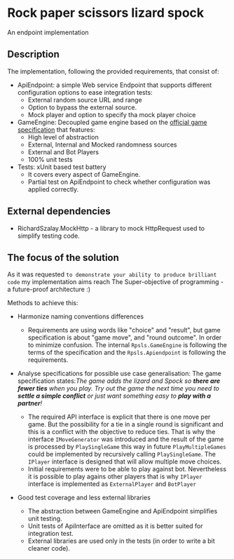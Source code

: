 
# Rock paper scissors lizard spock

An endpoint implementation

## Description
The implementation, following the provided requirements, that consist of:
* ApiEndpoint: a simple Web service Endpoint that supports different configuration options to ease integration tests:
  * External random source URL and range
  * Option to bypass the external source.
  * Mock player and option to specify tha mock player choice
* GameEngine: Decoupled game engine based on the  [official game specification](https://www.wikihow.com/Play-Rock-Paper-Scissors-Lizard-Spock) that features:
  * High level of abstraction
  * External, Internal and Mocked randomness sources
  * External and Bot Players
  * 100% unit tests
* Tests: xUnit based test battery
  * It covers every aspect of GameEngine.
  * Partial test on ApiEndpoint to check whether configuration was applied correctly.

## External dependencies
* RichardSzalay.MockHttp - a library to mock HttpRequest used to simplify testing code.
  
## The focus of the solution
As it was requested `to demonstrate your ability to produce brilliant code` my implementation aims
 reach The Super-objective of programming - a future-proof architecture :)

Methods to achieve this:
* Harmonize naming conventions differences
  * Requirements are using words like "choice" and "result", but game specification is about "game move", 
and "round outcome". In order to minimize confusion. 
  The internal `Rpsls.GameEngine` is following the terms of the specification 
  and the `Rpsls.Apiendpoint` is following the requirements. 

* Analyse specifications for possible use case generalisation:
  The game specification states:_The game adds the lizard and Spock so **there are fewer ties** when you play._
   _Try out the game the next time you need to **settle a simple conflict** or just want something easy to **play with a partner**!_
  * The required API interface is explicit that there is one move per game. But the possibility for a tie in a single round is significant 
  and this is a conflict with the objective to reduce ties. That is why the interface `IMoveGenerator` was introduced and the result of the game is processed by `PlaySingleGame` this way in future `PlayMultipleGames` could be implemented by recursively calling `PlaySingleGame`. The `IPlayer` interface is designed that will allow multiple move choices.
  * Initial requirements were to be able to play against bot.
  Nevertheless it is possible to play agains other players that is why 
  `IPlayer` interface is implemented as `ExternalPlayer` and `BotPlayer`

* Good test coverage and less external libraries
  * The abstraction between GameEngine and ApiEndpoint simplifies unit testing.
  * Unit tests of ApiInterface are omitted as it is better suited for integration test.
  * External libraries are used only in the tests (in order to write a bit cleaner code).
  